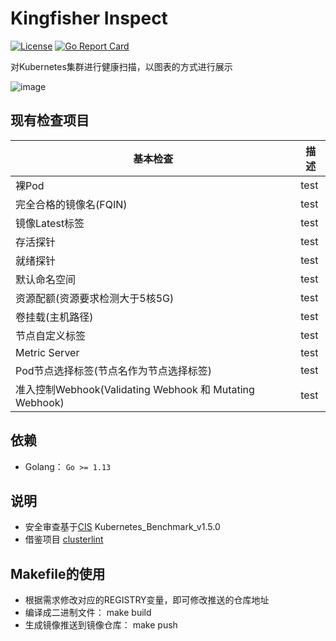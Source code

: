 # Kingfisher Inspect
[![License](https://img.shields.io/badge/license-Apache%202-4EB1BA.svg)](https://www.apache.org/licenses/LICENSE-2.0.html)
[![Go Report Card](https://goreportcard.com/badge/github.com/open-kingfisher/king-inspect)](https://goreportcard.com/report/github.com/open-kingfisher/king-inspect)

对Kubernetes集群进行健康扫描，以图表的方式进行展示

![image](screenshots/inspect.gif)

## 现有检查项目
基本检查 | 描述 
------------ | -------------
裸Pod | test
完全合格的镜像名(FQIN) | test 
镜像Latest标签 | test 
存活探针 | test 
就绪探针 | test
默认命名空间 | test 
资源配额(资源要求检测大于5核5G) | test 
卷挂载(主机路径) | test
节点自定义标签 | test 
Metric Server | test 
Pod节点选择标签(节点名作为节点选择标签) | test 
准入控制Webhook(Validating Webhook 和 Mutating Webhook) | test 

## 依赖

- Golang： `Go >= 1.13`

## 说明

- 安全审查基于[CIS](https://www.cisecurity.org/cis-benchmarks/) Kubernetes_Benchmark_v1.5.0
- 借鉴项目 [clusterlint](https://github.com/digitalocean/clusterlint)

## Makefile的使用

- 根据需求修改对应的REGISTRY变量，即可修改推送的仓库地址
- 编译成二进制文件： make build
- 生成镜像推送到镜像仓库： make push

